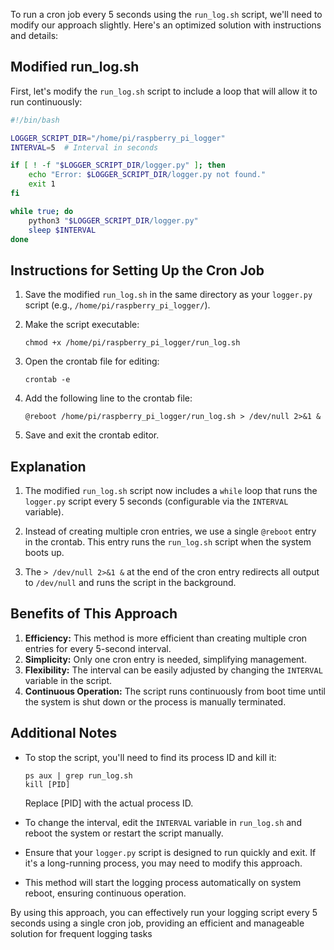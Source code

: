 To run a cron job every 5 seconds using the `run_log.sh` script, we'll need to modify our approach slightly. Here's an optimized solution with instructions and details:

## Modified run_log.sh

First, let's modify the `run_log.sh` script to include a loop that will allow it to run continuously:

```bash
#!/bin/bash

LOGGER_SCRIPT_DIR="/home/pi/raspberry_pi_logger"
INTERVAL=5  # Interval in seconds

if [ ! -f "$LOGGER_SCRIPT_DIR/logger.py" ]; then
    echo "Error: $LOGGER_SCRIPT_DIR/logger.py not found."
    exit 1
fi

while true; do
    python3 "$LOGGER_SCRIPT_DIR/logger.py"
    sleep $INTERVAL
done
```

## Instructions for Setting Up the Cron Job

1. Save the modified `run_log.sh` in the same directory as your `logger.py` script (e.g., `/home/pi/raspberry_pi_logger/`).

2. Make the script executable:
   ```
   chmod +x /home/pi/raspberry_pi_logger/run_log.sh
   ```

3. Open the crontab file for editing:
   ```
   crontab -e
   ```

4. Add the following line to the crontab file:
   ```
   @reboot /home/pi/raspberry_pi_logger/run_log.sh > /dev/null 2>&1 &
   ```

5. Save and exit the crontab editor.

## Explanation

1. The modified `run_log.sh` script now includes a `while` loop that runs the `logger.py` script every 5 seconds (configurable via the `INTERVAL` variable).

2. Instead of creating multiple cron entries, we use a single `@reboot` entry in the crontab. This entry runs the `run_log.sh` script when the system boots up.

3. The `> /dev/null 2>&1 &` at the end of the cron entry redirects all output to `/dev/null` and runs the script in the background.

## Benefits of This Approach

1. **Efficiency:** This method is more efficient than creating multiple cron entries for every 5-second interval.
2. **Simplicity:** Only one cron entry is needed, simplifying management.
3. **Flexibility:** The interval can be easily adjusted by changing the `INTERVAL` variable in the script.
4. **Continuous Operation:** The script runs continuously from boot time until the system is shut down or the process is manually terminated.

## Additional Notes

- To stop the script, you'll need to find its process ID and kill it:
  ```
  ps aux | grep run_log.sh
  kill [PID]
  ```
  Replace [PID] with the actual process ID.

- To change the interval, edit the `INTERVAL` variable in `run_log.sh` and reboot the system or restart the script manually.

- Ensure that your `logger.py` script is designed to run quickly and exit. If it's a long-running process, you may need to modify this approach.

- This method will start the logging process automatically on system reboot, ensuring continuous operation.

By using this approach, you can effectively run your logging script every 5 seconds using a single cron job, providing an efficient and manageable solution for frequent logging tasks